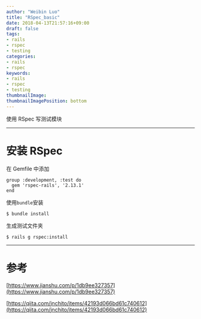 ```yaml
---
author: "Weibin Luo"
title: "RSpec_basic"
date: 2018-04-13T21:57:16+09:00
draft: false
tags:
- rails
- rspec
- testing
categories:
- rails
- rspec
keywords:
- rails
- rspec
- testing
thumbnailImage:
thumbnailImagePosition: bottom
---
```


使用 RSpec 写测试模块
<!--more-->

---

# 安装 RSpec

在 Gemfile 中添加
```
group :development, :test do
  gem 'rspec-rails', '2.13.1'
end
```

使用`bundle`安装
```
$ bundle install
```

生成测试文件夹

```
$ rails g rspec:install
```

---

# 参考

[https://www.jianshu.com/p/1db9ee327357](https://www.jianshu.com/p/1db9ee327357)

[https://qiita.com/jnchito/items/42193d066bd61c740612](https://qiita.com/jnchito/items/42193d066bd61c740612)
